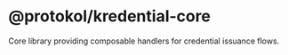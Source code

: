 # @protokol/kredential-core

Core library providing composable handlers for credential issuance flows.